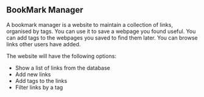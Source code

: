 ## BookMark Manager


A bookmark manager is a website to maintain a collection of links, organised by tags. You can use it to save a webpage you found useful. You can add tags to the webpages you saved to find them later. You can browse links other users have added.

The website will have the following options:

- Show a list of links from the database
- Add new links
- Add tags to the links
- Filter links by a tag


